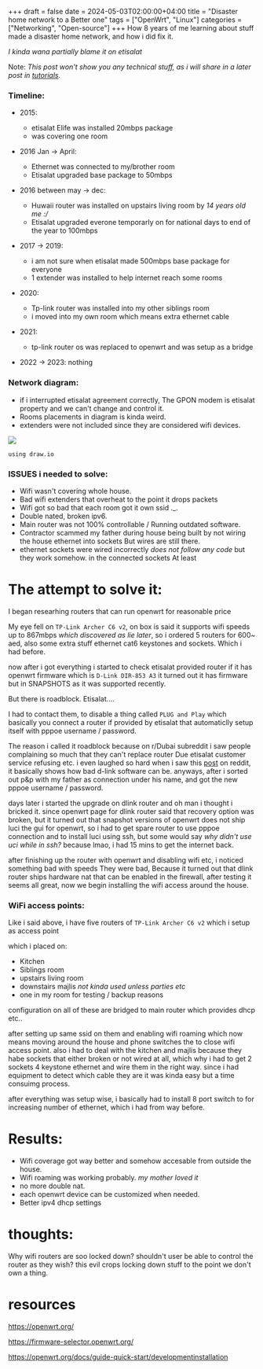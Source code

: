 +++ 
draft = false
date = 2024-05-03T02:00:00+04:00
title = "Disaster home network to a Better one"
tags = ["OpenWrt", "Linux"]
categories = ["Networking", "Open-source"]
+++
How 8 years of me learning about stuff made a disaster home network, and how i did fix it.

*I kinda wana partially blame it on etisalat*

Note: *This post won't show you any technical stuff, as i will share in a later post in [tutorials](/tutorials).*
### Timeline:

* 2015:
    * etisalat Elife was installed 20mbps package
    * was covering one room

* 2016 Jan -> April:
    * Ethernet was connected to my/brother room 
    * Etisalat upgraded base package to 50mbps
* 2016 between may -> dec:
    * Huwaii router was installed on upstairs living room by *14 years old me :/*
    * Etisalat upgraded everone temporarly on for national days to end of the year to 100mbps
* 2017 -> 2019: 
    * i am not sure when etisalat made 500mbps base package for everyone
    * 1 extender was installed to help internet reach some rooms
* 2020: 
    * Tp-link router was installed into my other siblings room
    * i moved into my own room which means extra ethernet cable
* 2021:
    * tp-link router os was replaced to openwrt and was setup as a bridge

* 2022 -> 2023: nothing 

### Network diagram:

* if i interrupted etisalat agreement correctly, The GPON modem is etisalat property and we can't change and control it.
* Rooms placements in diagram is kinda weird.
* extenders were not included since they are considered wifi devices.

![](/images/posts/disaster-home-network/home_network.1.png)

`using draw.io`

### ISSUES i needed to solve:
* Wifi wasn't covering whole house.
* Bad wifi extenders that overheat to the point it drops packets 
* Wifi got so bad that each room got it own ssid ._.
* Double nated, broken ipv6.
* Main router was not 100% controllable / Running outdated software.
* Contractor scammed my father during house being built by not wiring the house ethernet into sockets But wires are still there.
* ethernet sockets were wired incorrectly *does not follow any code* but they work somehow. in the connected sockets At least


# The attempt to solve it:

I began researhing routers that can run openwrt for reasonable price

My eye fell on `TP-Link Archer C6 v2`, on box is said it supports wifi speeds up to 867mbps *which discovered as lie later*, so i ordered 5 routers for 600~ aed, also some extra stuff ethernet cat6 keystones and sockets. Which i had before.

now after i got everything i started to check etisalat provided router if it has openwrt firmware which is
`D-Link DIR-853 A3` it turned out it has firmware but in SNAPSHOTS as it was supported recently.

But there is roadblock. Etisalat....

I had to contact them, to disable a thing called `PLUG and Play` which basically you connect a router if provided by etisalat that automaticlly setup itself with pppoe username / password.

The reason i called it roadblock because on r/Dubai subreddit i saw people complaining so much that they can't replace router Due etisalat customer service refusing etc. i even laughed so hard when i saw this [post](https://www.reddit.com/r/dubai/comments/v59y6h/2022_guide_how_to_change_etisalat_router/) on reddit, it basically shows how bad d-link software can be. anyways, after i sorted out p&p with my father as connection under his name, and got the new pppoe username / password.

days later i started the upgrade on dlink router and oh man i thought i bricked it. since openwrt page for dlink router said that recovery option was broken, but it turned out that snapshot versions of openwrt does not ship luci the gui for openwrt, so i had to get spare router to use pppoe connection and to install luci using ssh, but some would say *why didn't use uci while in ssh?* because lmao, i had 15 mins to get the internet back.

after finishing up the router with openwrt and disabling wifi etc, i noticed something bad with speeds
They were bad, Because it turned out that dlink router ships hardware nat that can be enabled in the firewall, after testing it seems all great, now we begin installing the wifi access around the house.


### WiFi access points:

Like i said above, i have five routers of `TP-Link Archer C6 v2` which i setup as access point

which i placed on:
* Kitchen
* Siblings room
* upstairs living room
* downstairs majlis *not kinda used unless parties etc*
* one in my room for testing / backup reasons

configuration on all of these are bridged to main router which provides dhcp etc..

after setting up same ssid on them and enabling wifi roaming which now means moving around the house and phone switches the to close wifi access point.
also i had to deal with the kitchen and majlis because they habe sockets that either broken or not wired at all, which why i had to get 2 sockets 4 keystone ethernet and wire them in the right way. since i had equipment to detect which cable they are it was kinda easy but a time consuimg process.

after everything was setup wise, i basically had to install 8 port switch to for increasing number of ethernet, which i had from way before.


# Results:

* Wifi coverage got way better and somehow accesable from outside the house.
* Wifi roaming was working probably. *my mother loved it*
* no more double nat.
* each openwrt device can be customized when needed.
* Better ipv4 dhcp settings


# thoughts:

Why wifi routers are soo locked down? shouldn't user be able to control the router as they wish?
this evil crops locking down stuff to the point we don't own a thing.


# resources

https://openwrt.org/

https://firmware-selector.openwrt.org/

https://openwrt.org/docs/guide-quick-start/developmentinstallation